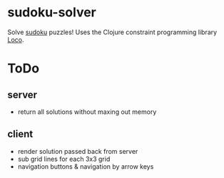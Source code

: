 # sudoku-solver

Solve [sudoku](https://en.wikipedia.org/wiki/Sudoku) puzzles!
Uses the Clojure constraint programming library [Loco](https://github.com/aengelberg/loco).

# ToDo

## server
- return all solutions without maxing out memory

## client
- render solution passed back from server
- sub grid lines for each 3x3 grid
- navigation buttons & navigation by arrow keys
